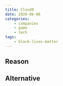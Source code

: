 ```yaml
---
title: Cloud9
date: 2020-06-06
categories:
    - companies
    - game
    - tech
tags:
    - black-lives-matter
---
```


## Reason


## Alternative


